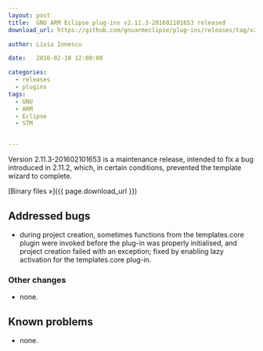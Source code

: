 ```yaml
---
layout: post
title:  GNU ARM Eclipse plug-ins v2.11.3-201602101653 released
download_url: https://github.com/gnuarmeclipse/plug-ins/releases/tag/v2.11.3-201602101653

author: Liviu Ionescu

date:   2016-02-10 12:00:00

categories:
  - releases
  - plugins
tags:
  - GNU
  - ARM
  - Eclipse
  - STM


---
```


Version 2.11.3-201602101653 is a maintenance release, intended to fix a bug introduced in 2.11.2, which, in certain conditions, prevented the template wizard to complete.

[Binary files »]({{ page.download_url }})

## Addressed bugs

* during project creation, sometimes functions from the templates.core plugin were invoked before the plug-in was properly initialised, and project creation failed with an exception; fixed by enabling lazy activation for the templates.core plug-in.

### Other changes

* none.

## Known problems

* none.
